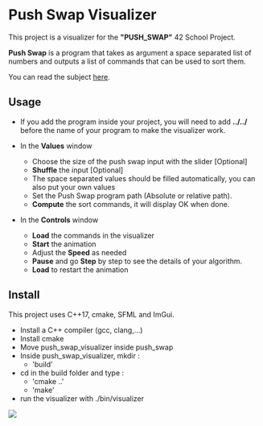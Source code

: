 # Push Swap Visualizer
This project is a visualizer for the **"PUSH_SWAP"** 42 School Project.

**Push Swap** is a program that takes as argument a space separated list of numbers and outputs a list of commands that can be used to sort them.

You can read the subject [here](https://github.com/Binary-Hackers/42_Subjects/blob/master/00_Projects/02_Algorithmic/push_swap.pdf).

## Usage

- If you add the program inside your project, you will need to add **../../** before the name of your program to make the visualizer work.

- In the **Values** window
    - Choose the size of the push swap input with the slider [Optional]
    - **Shuffle** the input [Optional]
    - The space separated values should be filled automatically, you can also put your own values
    - Set the Push Swap program path (Absolute or relative path).
    - **Compute** the sort commands, it will display OK when done.
- In the **Controls** window
    - **Load** the commands in the visualizer
    - **Start** the animation
    - Adjust the **Speed** as needed
    - **Pause** and go **Step** by step to see the details of your algorithm.
    - **Load** to restart the animation

## Install
This project uses C++17, cmake, SFML and ImGui.
- Install a C++ compiler (gcc, clang,...)
- Install cmake
- Move push_swap_visualizer inside push_swap
- Inside push_swap_visualizer, mkdir :
    - 'build'
- cd in the build folder and type :
    - 'cmake  ..'
    - 'make'
- run the visualizer with ./bin/visualizer

![](https://i.imgur.com/zqcsZfY.png)
